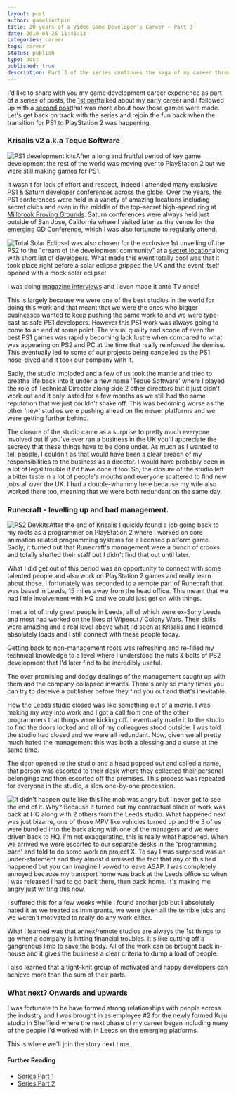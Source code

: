 ```yaml
---
layout: post
author: gamelinchpin
title: 20 years of a Video Game Developer’s Career – Part 3
date: 2010-08-25 11:45:13
categories: career
tags: career
status: publish
type: post
published: true
description: Part 3 of the series continues the saga of my career through the turbulent times during the transition from PS1 to PS2.
---
```

I'd like to share with you my game development career experience as part
of a series of posts, the [1st
part](http://game-linchpin.com/2010/08/20-years-of-a-video-game-developer-career.html)talked about my early career and I followed up with a [second
post](http://game-linchpin.com/2010/08/20-years-of-a-video-game-developer%e2%80%99s-career-%e2%80%93-part-2.html)that was more about how those games were made.
 Let's get back on track with the series and rejoin the fun back when
the transition for PS1 to PlayStation 2 was happening.

### Krisalis v2 a.k.a Teque Software

![PS1 development
kits](assets/SDC18434-300x225.jpg "Do you know what all the colours mean?")After
a long and fruitful period of key game development the rest of the world
was moving over to PlayStation 2 but we were still making games for PS1.

It wasn't for lack of effort and respect, indeed I attended many
exclusive PS1 & Saturn developer conferences across the globe. Over the
years, the PS1 conferences were held in a variety of amazing locations
including secret clubs and even in the middle of the top-secret
high-speed ring at [Millbrook Proving
Grounds](http://www.millbrook.co.uk). Saturn conferences were always held just outside of San Jose, California where I visited later as the venue for the emerging GD Conference, which I was also fortunate to regularly attend.

![](assets/609px-Solar_eclips_1999_4_NR.jpg "Total Solar Eclipse")I was
also chosen for the exclusive 1st unveiling of the PS2 to the "cream of
the development community" at a [secret
location](http://www.barcelo-hotels.co.uk/hotels/northern-england/barcelo-shrigley-hall-hotel-cheshire)along with short list of developers. What made this event totally cool was that it took place right before a solar eclipse gripped the UK and the event itself opened with a mock solar eclipse!

I was doing [magazine
interviews](http://spashley.tripod.com/gfx/bw/ctw_2001_09_14.html) and I even made it onto TV once!

This is largely because we were one of the best studios in the world for
doing this work and that meant that we were the ones who bigger
businesses wanted to keep pushing the same work to and we were type-cast
as safe PS1 developers. However this PS1 work was always going to come
to an end at some point. The visual quality and scope of even the best
PS1 games was rapidly becoming lack lustre when compared to what was
appearing on PS2 and PC at the time that really reinforced the demise.
This eventually led to some of our projects being cancelled as the PS1
nose-dived and it took our company with it.

Sadly, the studio imploded and a few of us took the mantle and tried to
breathe life back into it under a new name 'Teque Software' where I
played the role of Technical Director along side 2 other directors but
it just didn't work out and it only lasted for a few months as we still
had the same reputation that we just couldn't shake off. This was
becoming worse as the other 'new' studios were pushing ahead on the
newer platforms and we were getting further behind.

The closure of the studio came as a surprise to pretty much everyone
involved but if you've ever ran a business in the UK you'll appreciate
the secrecy that these things have to be done under. As much as I wanted
to tell people, I couldn't as that would have been a clear breach of my
responsibilities to the business as a director. I would have probably
been in a lot of legal trouble if I'd have done it too. So, the closure
of the studio left a bitter taste in a lot of people's mouths and
everyone scattered to find new jobs all over the UK. I had a
double-whammy here because my wife also worked there too, meaning that
we were both redundant on the same day.

### Runecraft - levelling up and bad management.

![](assets/81816401MHMCub_ph-300x225.jpg "PS2 Devkits")After the end of
Krisalis I quickly found a job going back to my roots as a programmer on
PlayStation 2 where I worked on core animation related programming
systems for a licensed platform game. Sadly, it turned out that
Runecraft's management were a bunch of crooks and totally shafted their
staff but I didn't find that out until later.

What I did get out of this period was an opportunity to connect with
some talented people and also work on PlayStation 2 games and really
learn about those. I fortunately was seconded to a remote part of
Runecraft that was based in Leeds, 15 miles away from the head office.
This meant that we had little involvement with HQ and we could just get
on with things.

I met a lot of truly great people in Leeds, all of which were ex-Sony
Leeds and most had worked on the likes of Wipeout / Colony Wars. Their
skills were amazing and a real level above what I'd seen at Krisalis and
I learned absolutely loads and I still connect with these people today.

Getting back to non-management roots was refreshing and re-filled my
technical knowledge to a level where I understood the nuts & bolts of
PS2 development that I'd later find to be incredibly useful.

The over promising and dodgy dealings of the management caught up with
them and the company collapsed inwards. There's only so many times you
can try to deceive a publisher before they find you out and that's
inevitable.

How the Leeds studio closed was like something out of a movie. I was
making my way into work and I got a call from one of the other
programmers that things were kicking off. I eventually made it to the
studio to find the doors locked and all of my colleagues stood outside.
I was told the studio had closed and we were all redundant. Now, given
we all pretty much hated the management this was both a blessing and a
curse at the same time.

The door opened to the studio and a head popped out and called a name,
that person was escorted to their desk where they collected their
personal belongings and then escorted off the premises. This process was
repeated for everyone in the studio, a slow one-by-one procession.

![It didn't happen quite like
this](assets/1266-300x225.jpg "It didn't happen quite like this")The mob
was angry but I never got to see the end of it. Why? Because it turned
out my contractual place of work was back at HQ along with 2 others from
the Leeds studio. What happened next was just bizarre, one of those MPV
like vehicles turned up and the 3 of us were bundled into the back along
with one of the managers and we were driven back to HQ. I'm not
exaggerating, this is really what happened. When we arrived we were
escorted to our separate desks in the 'programming barn' and told to do
some work on project X. To say I was surprised was an under-statement
and they almost dismissed the fact that any of this had happened but you
can imagine I vowed to leave ASAP. I was completely annoyed because my
transport home was back at the Leeds office so when I was released I had
to go back there, then back home. It's making me angry just writing this
now.

I suffered this for a few weeks while I found another job but I
absolutely hated it as we treated as immigrants, we were given all the
terrible jobs and we weren't motivated to really do any work either.

What I learned was that annex/remote studios are always the 1st things
to go when a company is hitting financial troubles. It's like cutting
off a gangrenous limb to save the body. All of the work can be brought
back in-house and it gives the business a clear criteria to dump a load
of people.

I also learned that a tight-knit group of motivated and happy developers
can achieve more than the sum of their parts.

### What next? Onwards and upwards

I was fortunate to be have formed strong relationships with people
across the industry and I was brought in as employee \#2 for the newly
formed Kuju studio in Sheffield where the next phase of my career began
including many of the people I'd worked with in Leeds on the emerging
platforms.

This is where we'll join the story next time...

#### Further Reading

-   [Series Part
    1](http://game-linchpin.com/2010/08/20-years-of-a-video-game-developer-career.html)
-   [Series Part
    2](http://game-linchpin.com/2010/08/20-years-of-a-video-game-developer%e2%80%99s-career-%e2%80%93-part-2.html)

